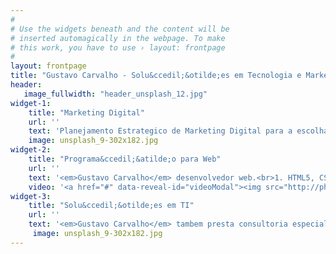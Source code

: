 ```yaml
---
#
# Use the widgets beneath and the content will be
# inserted automagically in the webpage. To make
# this work, you have to use › layout: frontpage
#
layout: frontpage
title: "Gustavo Carvalho - Solu&ccedil;&otilde;es em Tecnologia e Marketing Digital"
header:
   image_fullwidth: "header_unsplash_12.jpg"
widget-1:
    title: "Marketing Digital"
    url: ''
    text: 'Planejamento Estrategico de Marketing Digital para a escolha dos melhores canais e definicao de estrategias de aquisicao de clientes. <em>Gustavo Carvalho</em> oferece servicos de marketing digital com foco em resultados.'
    image: unsplash_9-302x182.jpg
widget-2:
    title: "Programa&ccedil;&atilde;o para Web"
    url: ''
    text: '<em>Gustavo Carvalho</em> desenvolvedor web.<br>1. HTML5, CSS3 e Javascript Ninja :)<br>2. Designs responsivos e cross browser.<br>3. Sites Estaticos ou Dinamicos.<br>4. Animacoes sem uso de flash.<br>5. Sites customizados e otimizados para o seu negocio,...'
    video: '<a href="#" data-reveal-id="videoModal"><img src="http://phlow.github.io/feeling-responsive/images/start-video-feeling-responsive-302x182.jpg" width="302" height="182" alt=""></a>'
widget-3:
    title: "Solu&ccedil;&otilde;es em TI"
    url: ''
    text: '<em>Gustavo Carvalho</em> tambem presta consultoria especializada em TI, planejamento de infraestrutura de redes e sistemas de entretenimento domesticos. Entre em contato pelo Twitter <a href="http://twitter.com/carvalhogustavo">@carvalhogustavo</a>.'
     image: unsplash_9-302x182.jpg
---
```



<!--<div id="videoModal" class="reveal-modal large" data-reveal="">
  <div class="flex-video widescreen vimeo" style="display: block;">
    <iframe width="1280" height="720" src="https://www.youtube.com/embed/3b5zCFSmVvU" frameborder="0" allowfullscreen></iframe>
  </div>
  <a class="close-reveal-modal">&#215;</a>
</div>-->